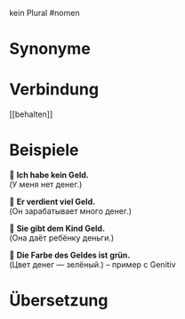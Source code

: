kein Plural
#nomen
# Synonyme

# Verbindung 
[[behalten]]

# Beispiele
🔹 **Ich habe kein Geld.**  
(У меня нет денег.)

🔹 **Er verdient viel Geld.**  
(Он зарабатывает много денег.)

🔹 **Sie gibt dem Kind Geld.**  
(Она даёт ребёнку деньги.)

🔹 **Die Farbe des Geldes ist grün.**  
(Цвет денег — зелёный.) – пример с Genitiv

# Übersetzung
